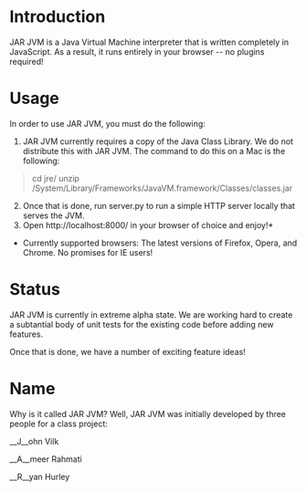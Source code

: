 Introduction
============
JAR JVM is a Java Virtual Machine interpreter that is written completely in JavaScript. As a result, it runs entirely in your browser -- no plugins required!

Usage
=====
In order to use JAR JVM, you must do the following:

1. JAR JVM currently requires a copy of the Java Class Library. We do not distribute this with JAR JVM. The command to do this on a Mac is the following:

> cd jre/
> unzip /System/Library/Frameworks/JavaVM.framework/Classes/classes.jar

2. Once that is done, run server.py to run a simple HTTP server locally that serves the JVM.
3. Open http://localhost:8000/ in your browser of choice and enjoy!*

* Currently supported browsers: The latest versions of Firefox, Opera, and Chrome. No promises for IE users!

Status
======
JAR JVM is currently in extreme alpha state. We are working hard to create a subtantial body of unit tests for the existing code before adding new features.

Once that is done, we have a number of exciting feature ideas!

Name
====
Why is it called JAR JVM? Well, JAR JVM was initially developed by three people for a class project:

__J__ohn Vilk

__A__meer Rahmati

__R__yan Hurley
